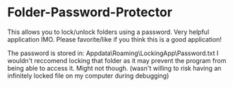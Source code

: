 # Folder-Password-Protector
This allows you to lock/unlock folders using a password. Very helpful application IMO. Please favorite/like if you think this is a good application!

The password is stored in: Appdata\Roaming\LockingApp\Password.txt
I wouldn't reccomend locking that folder as it may prevent the program from being able to access it. Might not though.
(wasn't willing to risk having an infinitely locked file on my computer during debugging)
